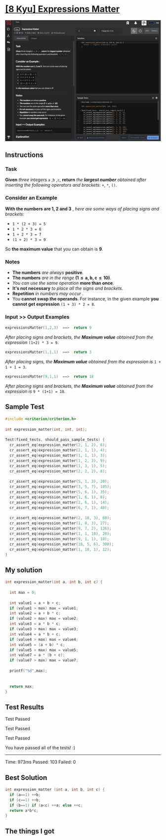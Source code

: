 # [[8 Kyu] Expressions Matter](https://www.codewars.com/kata/5ae62fcf252e66d44d00008e/train/c)

![image](./Problem.png)


## Instructions

### Task

**Given** *three integers* `a` ,`b` ,`c`, **return** *the **largest number** obtained after inserting the following operators and brackets*: `+`, `*`, `()`.

### Consider an Example

**With the numbers are 1, 2 and 3** , *here are some ways of placing signs and brackets*:

- `1 * (2 + 3) = 5`
- `1 * 2 * 3 = 6`
- `1 + 2 * 3 = 7`
- `(1 + 2) * 3 = 9`

So **the maximum value** that you can obtain is **9**.

### Notes

- **The numbers** *are always* **positive**.
- **The numbers** *are in the range* **(1  ≤  a, b, c  ≤  10)**.
- *You can use the same operation* **more than once**.
- **It's not necessary** *to place all the signs and brackets*.
- **Repetition** *in numbers may occur* .
- You **cannot swap the operands**. For instance, in the given example **you cannot get expression** `(1 + 3) * 2 = 8`.

### Input >> Output Examples

```c
expressionsMatter(1,2,3)  ==>  return 9
```

*After placing signs and brackets, the **Maximum value** obtained from the expression* `(1+2) * 3 = 9`.

```c
expressionsMatter(1,1,1)  ==>  return 3
```

*After placing signs, the **Maximum value** obtained from the expression is* `1 + 1 + 1 = 3`.

```c
expressionsMatter(9,1,1)  ==>  return 18
```

*After placing signs and brackets, the **Maximum value** obtained from the expression is* `9 * (1+1) = 18`.





## Sample Test

```c
#include <criterion/criterion.h>

int expression_matter(int, int, int);

Test(fixed_tests, should_pass_sample_tests) {
  cr_assert_eq(expression_matter(2, 1, 2), 6);
  cr_assert_eq(expression_matter(2, 1, 1), 4);
  cr_assert_eq(expression_matter(1, 1, 1), 3);
  cr_assert_eq(expression_matter(1, 2, 3), 9);
  cr_assert_eq(expression_matter(1, 3, 1), 5);
  cr_assert_eq(expression_matter(2, 2, 2), 8);
  
  cr_assert_eq(expression_matter(5, 1, 3), 20);
  cr_assert_eq(expression_matter(3, 5, 7), 105);
  cr_assert_eq(expression_matter(5, 6, 1), 35);
  cr_assert_eq(expression_matter(1, 6, 1), 8);
  cr_assert_eq(expression_matter(2, 6, 1), 14);
  cr_assert_eq(expression_matter(6, 7, 1), 48);
  
  cr_assert_eq(expression_matter(2, 10, 3), 60);
  cr_assert_eq(expression_matter(1, 8, 3), 27);
  cr_assert_eq(expression_matter(9, 7, 2), 126);
  cr_assert_eq(expression_matter(1, 1, 10), 20);
  cr_assert_eq(expression_matter(9, 1, 1), 18);
  cr_assert_eq(expression_matter(10, 5, 6), 300);
  cr_assert_eq(expression_matter(1, 10, 1), 12);
}
```



## My solution

```c
int expression_matter(int a, int b, int c) {
  
  int max = 0;
  
  int value1 = a + b + c;
  if (value1 > max) max = value1;
  int value2 = a + b * c;
  if (value2 > max) max = value2;
  int value3 = a * b * c;
  if (value3 > max) max = value3;
  int value4 = a * b + c;
  if (value4 > max) max = value4;
  int value5 = (a + b) * c;
  if (value5 > max) max = value5;
  int value7 = a * (b + c);
  if (value7 > max) max = value7;
  
  printf("%d",max);
  
  
  return max;
}
```



## Test Results

Test Passed

Test Passed

Test Passed

You have passed all of the tests! :)

---------

Time: 973ms Passed: 103 Failed: 0



## Best Solution

```c
int expression_matter (int a, int b, int c) {
  if (a==1) ++b;
  if (c==1) ++b;
  if (b==1) if (a<c) ++a; else ++c;
  return a*b*c;
}
```



## The things I got

